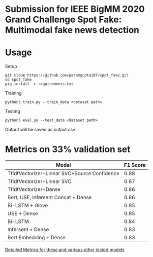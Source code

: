 # Submission for IEEE BigMM 2020 Grand Challenge Spot Fake: Multimodal fake news detection


# Usage

Setup
```
git clone https://github.com/paramgupta107/spot_fake.git
cd spot_fake
pip install -r requirements.txt
```

Training 
```
python3 train.py --train_data <dataset path>
```

Testing 
```
python3 eval.py --test_data <dataset path>
```
Output will be saved as output.csv

# Metrics on 33% validation set

| Model | F1 Score  |
| ------------- | ------------- |
| TfidfVectorizer+Linear SVC+Source Confidence  | 0.88  |
| TfidfVectorizer+Linear SVC  | 0.87  |
| TfidfVectorizer+Dense  | 0.86  |
| Bert, USE, Infersent Concat + Dense  | 0.86  |
| Bi-LSTM + Glove  | 0.85  |
| USE + Dense  | 0.85  |
| Bi-LSTM  | 0.84  |
| Infersent + Dense  | 0.83  |
| Bert Embedding + Dense  | 0.83  |


[Detailed Metrics for these and various other tested models](/results.xlsx)

